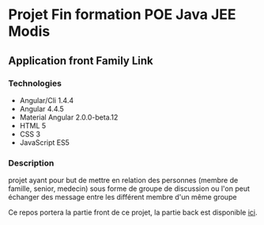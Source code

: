 # Projet Fin formation  POE Java JEE Modis

## Application front Family Link

### Technologies
  * Angular/Cli 1.4.4
  * Angular 4.4.5
  * Material Angular 2.0.0-beta.12
  * HTML 5
  * CSS 3
  * JavaScript ES5


### Description
 projet ayant pour but de mettre en relation des personnes (membre de famille, senior, medecin) sous forme de groupe de discussion ou l'on peut échanger des message entre les différent membre d'un même groupe

Ce repos portera la partie front de ce projet, la partie back est disponible [ici](https://github.com/bewizyu-formation/modis-cubalibre-familink-api).
